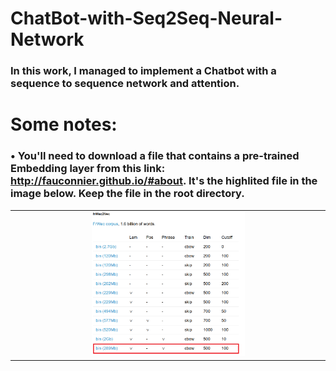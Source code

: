 # ChatBot-with-Seq2Seq-Neural-Network
### In this work, I managed to implement a Chatbot with a sequence to sequence network and attention.
# Some notes:
### • You'll need to download a file that contains a pre-trained Embedding layer from this link: http://fauconnier.github.io/#about. It's the highlited file in the image below. Keep the file in the root directory.
<table border="0">
  <tr>
    <td style="text-align:center">
      <img src="img/Word2Vec.PNG" width= 50% height= 50%>
    </td>
  </tr>
</table>
